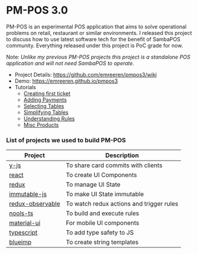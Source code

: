 # PM-POS 3.0

PM-POS is an experimental POS application that aims to solve operational problems on retail, restaurant or similar environments. I released this project to discuss how to use latest software tech for the benefit of SambaPOS community. Everything released under this project is PoC grade for now.

Note: _Unlike my previous PM-POS projects this project is a standalone POS application and will not need SambaPOS to operate._

- Project Details: https://github.com/emreeren/pmpos3/wiki
- Demo: https://emreeren.github.io/pmpos3
- Tutorials
  - [Creating first ticket](https://github.com/emreeren/pmpos3/wiki/1.-Creating-First-Ticket)
  - [Adding Payments](https://github.com/emreeren/pmpos3/wiki/2.-Adding-Payments)
  - [Selecting Tables](https://github.com/emreeren/pmpos3/wiki/3.-Choosing-Tables)
  - [Simplifying Tables](https://github.com/emreeren/pmpos3/wiki/4.-Simplifying-Payments)
  - [Understanding Rules](https://github.com/emreeren/pmpos3/wiki/5.-Understanding-Rules)
  - [Misc Products](https://github.com/emreeren/pmpos3/wiki/6.-Misc-Products)
  

### List of projects we used to build PM-POS

| Project                                                    | Description                              |
| ---------------------------------------------------------- | ---------------------------------------- |
| [y-js](http://y-js.org/)                                   | To share card commits with clients       |
| [react](https://reactjs.org/)                              | To create UI Components                  |
| [redux](https://redux.js.org/)                             | To manage UI State                       |
| [immutable-js](https://facebook.github.io/immutable-js/)   | To make UI State immutable               |
| [redux-observable](https://redux-observable.js.org/)       | To watch redux actions and trigger rules |
| [nools-ts](https://github.com/taoqf/nools-ts)              | To build and execute rules               |
| [material-ui](http://www.material-ui.com/)                 | For mobile UI components                 |
| [typescript](https://www.typescriptlang.org/)              | To add type safety to JS                 |
| [blueimp](https://github.com/blueimp/JavaScript-Templates) | To create string templates               |
